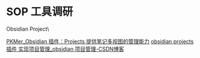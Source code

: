 # SOP 工具调研

Obsidian Project\

[PKMer\_Obsidian 插件：Projects 提供笔记多视图的管理能力](https://pkmer.cn/Pkmer-Docs/10-obsidian/obsidian%E7%A4%BE%E5%8C%BA%E6%8F%92%E4%BB%B6/obsidian-projects/)
[obsidian projects 插件 实现项目管理\_obsidian 项目管理-CSDN博客](https://blog.csdn.net/weixin_42984235/article/details/140610273)